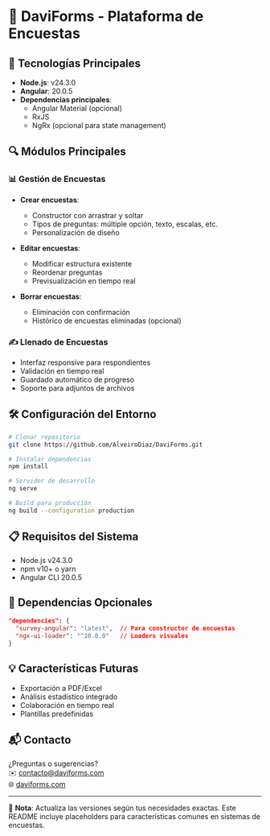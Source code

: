 # 📝 DaviForms - Plataforma de Encuestas

## 🚀 Tecnologías Principales

- **Node.js**: v24.3.0
- **Angular**: 20.0.5
- **Dependencias principales**:
  - Angular Material (opcional)
  - RxJS
  - NgRx (opcional para state management)

## 🔍 Módulos Principales

### 📊 Gestión de Encuestas
- **Crear encuestas**: 
  - Constructor con arrastrar y soltar
  - Tipos de preguntas: múltiple opción, texto, escalas, etc.
  - Personalización de diseño
  
- **Editar encuestas**:
  - Modificar estructura existente
  - Reordenar preguntas
  - Previsualización en tiempo real

- **Borrar encuestas**:
  - Eliminación con confirmación
  - Histórico de encuestas eliminadas (opcional)

### ✍️ Llenado de Encuestas
- Interfaz responsive para respondientes
- Validación en tiempo real
- Guardado automático de progreso
- Soporte para adjuntos de archivos

## 🛠️ Configuración del Entorno

```bash
# Clonar repositorio
git clone https://github.com/AlveiroDiaz/DaviForms.git

# Instalar dependencias
npm install

# Servidor de desarrollo
ng serve

# Build para producción
ng build --configuration production
```

## 📋 Requisitos del Sistema

- Node.js v24.3.0
- npm v10+ o yarn
- Angular CLI 20.0.5



## 🔧 Dependencias Opcionales

```json
"dependencies": {
  "survey-angular": "latest",  // Para constructor de encuestas
  "ngx-ui-loader": "^10.0.0"   // Loaders visuales
}
```

## 💡 Características Futuras

- Exportación a PDF/Excel
- Análisis estadístico integrado
- Colaboración en tiempo real
- Plantillas predefinidas

## 📬 Contacto

¿Preguntas o sugerencias?  
✉️ contacto@daviforms.com  
🌐 [daviforms.com](https://www.daviforms.com)

---

📌 **Nota**: Actualiza las versiones según tus necesidades exactas. Este README incluye placeholders para características comunes en sistemas de encuestas.